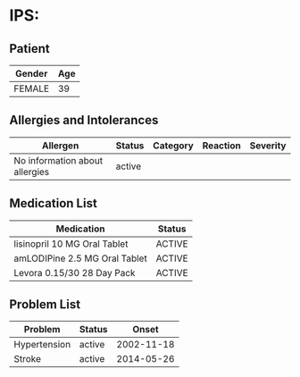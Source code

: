 # IPS:

## Patient

|Gender|Age|
|---|---|
|FEMALE|39|

## Allergies and Intolerances

|Allergen|Status|Category|Reaction|Severity|
|---|---|---|---|---|
|No information about allergies|active||||

## Medication List

|Medication|Status|
|---|---|
|lisinopril 10 MG Oral Tablet|ACTIVE|
|amLODIPine 2.5 MG Oral Tablet|ACTIVE|
|Levora 0.15/30 28 Day Pack|ACTIVE|

## Problem List

|Problem|Status|Onset|
|---|---|---|
|Hypertension|active|2002-11-18|
|Stroke|active|2014-05-26|
